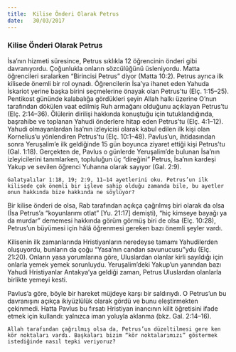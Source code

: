 ```yaml
---
title:  Kilise Önderi Olarak Petrus
date:   30/03/2017
---
```


### Kilise Önderi Olarak Petrus 

İsa’nın hizmeti süresince, Petrus sıklıkla 12 öğrencinin önderi gibi davranıyordu. Çoğunlukla onların sözcülüğünü üsleniyordu. Matta öğrencileri sıralarken “Birincisi Petrus” diyor (Matta 10:2). Petrus ayrıca ilk kilisede önemli bir rol oynadı. Öğrencilerin İsa’ya ihanet eden Yahuda İskariot yerine başka birini seçmelerine önayak olan Petrus’tu (Elç. 1:15–25). Pentikost gününde kalabalığa gördükleri şeyin Allah halkı üzerine O’nun tarafından dökülen vaat edilmiş Ruh armağanı olduğunu açıklayan Petrus’tu (Elç. 2:14–36). Ölülerin dirilişi hakkında konuştuğu için tutuklandığında, başrahibe ve toplanan Yahudi önderlere hitap eden Petrus’tu (Elç. 4:1–12). Yahudi olmayanlardan İsa’nın izleyicisi olarak kabul edilen ilk kişi olan Kornelius’u yönlendiren Petrus’tu (Elç. 10:1–48). Pavlus’un, ihtidasından sonra Yeruşalim’e ilk geldiğinde 15 gün boyunca ziyaret ettiği kişi Petrus’tu (Gal. 1:18). Gerçekten de, Pavlus o günlerde Yeruşalim’de bulunan İsa’nın izleyicilerini tanımlarken, topluluğun üç “direğini” Petrus, İsa’nın kardeşi Yakup ve sevilen öğrenci Yuhanna olarak sayıyor (Gal. 2:9). 

`Galatyalılar 1:18, 19; 2:9, 11–14 ayetlerini oku. Petrus’un ilk kilisede çok önemli bir işleve sahip olduğu zamanda bile, bu ayetler onun hakkında bize hakkında ne söylüyor?` 

Bir kilise önderi de olsa, Rab tarafından açıkça çağrılmış biri olarak da olsa (İsa Petrus’a “koyunlarımı otlat” [Yu. 21:17] demişti), “hiç kimseye bayağı ya da murdar” dememesi hakkında görüm görmüş biri de olsa (Elç. 10:28), Petrus’un büyümesi için hâlâ öğrenmesi gereken bazı önemli şeyler vardı. 

Kilisenin ilk zamanlarında Hristiyanların neredeyse tamamı Yahudilerden oluşuyordu, bunların da çoğu “Yasa’nın candan savunucusu”ydu (Elç. 21:20). Onların yasa yorumlarına göre, Uluslardan olanlar kirli sayıldığı için onlarla yemek yemek sorunluydu. Yeruşalim’deki Yakup’un yanından bazı Yahudi Hristiyanlar Antakya’ya geldiği zaman, Petrus Uluslardan olanlarla birlikte yemeyi kesti. 

Pavlus’a göre, böyle bir hareket müjdeye karşı bir saldırıydı. O Petrus’un bu davranışını açıkça ikiyüzlülük olarak gördü ve bunu eleştirmekten çekinmedi. Hatta Pavlus bu fırsatı Hristiyan inancının kilit öğretisini ifade etmek için kullandı: yalnızca iman yoluyla aklanma (bkz. Gal. 2:14–16). 

`Allah tarafından çağrılmış olsa da, Petrus’un düzeltilmesi gere ken kör noktaları vardı. Başkaları bizim “kör noktalarımızı” göstermek istediğinde nasıl tepki veriyoruz?` 
